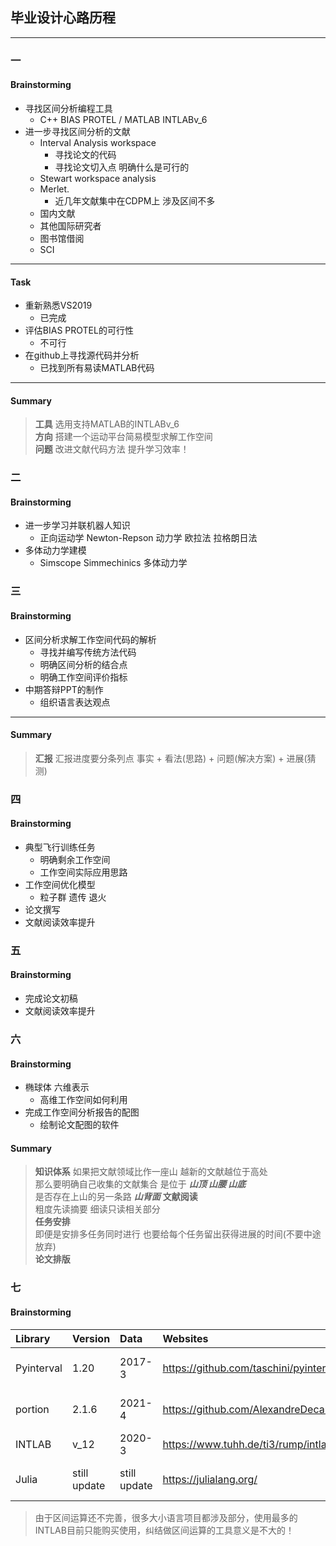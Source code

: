 ## 毕业设计心路历程

---

### 一

#### Brainstorming

- 寻找区间分析编程工具
  - C++ BIAS PROTEL / MATLAB INTLABv_6
- 进一步寻找区间分析的文献
  - Interval Analysis workspace
    - 寻找论文的代码
    - 寻找论文切入点 明确什么是可行的
  - Stewart workspace analysis
  - Merlet.
    - 近几年文献集中在CDPM上 涉及区间不多
  - 国内文献
  - 其他国际研究者
  - 图书馆借阅
  - SCI

---

#### Task

- 重新熟悉VS2019
  - 已完成
- 评估BIAS PROTEL的可行性
  - 不可行
- 在github上寻找源代码并分析
  - 已找到所有易读MATLAB代码

---

#### Summary
>
> **工具** 选用支持MATLAB的INTLABv_6  
> **方向** 搭建一个运动平台简易模型求解工作空间  
> **问题** 改进文献代码方法 提升学习效率！  

### 二

#### Brainstorming

- 进一步学习并联机器人知识
  - 正向运动学 Newton-Repson 动力学 欧拉法 拉格朗日法
- 多体动力学建模
  - Simscope Simmechinics 多体动力学

### 三

#### Brainstorming

- 区间分析求解工作空间代码的解析
  - 寻找并编写传统方法代码
  - 明确区间分析的结合点
  - 明确工作空间评价指标
- 中期答辩PPT的制作
  - 组织语言表达观点

---

#### Summary
>
> **汇报**   汇报进度要分条列点 事实 + 看法(思路) + 问题(解决方案) + 进展(猜测)

### 四

#### Brainstorming

- 典型飞行训练任务
  - 明确剩余工作空间
  - 工作空间实际应用思路
- 工作空间优化模型
  - 粒子群 遗传 退火
- 论文撰写
- 文献阅读效率提升

### 五

#### Brainstorming

- 完成论文初稿
- 文献阅读效率提升

### 六

#### Brainstorming

- 椭球体 六维表示
  - 高维工作空间如何利用
- 完成工作空间分析报告的配图
  - 绘制论文配图的软件

#### Summary

> **知识体系**
如果把文献领域比作一座山 越新的文献越位于高处  
那么要明确自己收集的文献集合 是位于 ***山顶 山腰 山底***  
是否存在上山的另一条路 ***山背面***
> **文献阅读**  
粗度先读摘要 细读只读相关部分  
> **任务安排**  
即便是安排多任务同时进行 也要给每个任务留出获得进展的时间(不要中途放弃)  
> **论文排版**  

### 七

#### Brainstorming

| Library | Version | Data | Websites | Influences |
| :--- | :--- | :--- | :--- |:--- |
| Pyinterval | 1.20 | 2017-3 | <https://github.com/taschini/pyinterval> | have 70 stars in github |
| portion | 2.1.6 | 2021-4 | <https://github.com/AlexandreDecan/portion> | have 340 stars in github |
| INTLAB | v_12 | 2020-3 | <https://www.tuhh.de/ti3/rump/intlab/> | have keys on Wiki |
| Julia | still update | still update| <https://julialang.org/> |a high-compution code |

> 由于区间运算还不完善，很多大小语言项目都涉及部分，使用最多的INTLAB目前只能购买使用，纠结做区间运算的工具意义是不大的！
